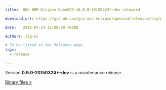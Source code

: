 ```yaml
---
title:  GNU ARM Eclipse OpenOCD v0.9.0-20150324*-dev released

download_url: https://github.com/gnu-mcu-eclipse/openocd/releases/tag/gae-0.9.0-20150324/

date:   2015-03-24 12:00:00 +0200

authors: ilg-ul

# To be listed in the Releases page.
tags:
  - release

---
```


Version **0.9.0-20150324\*-dev** is a maintenance release.

<!-- truncate -->

<a href={frontMatter.download_url}>Binary files »</a>
